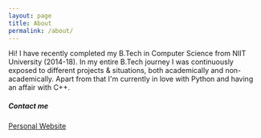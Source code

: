 ```yaml
---
layout: page
title: About
permalink: /about/
---
```


Hi!
I have recently completed my B.Tech in Computer Science from NIIT University (2014-18). In my  entire B.Tech journey I was continuously exposed to different projects & situations, both academically and non-academically. Apart from that I'm currently in love with Python and having an affair with C++.  

##### Contact me

[Personal Website](https://siddharthshashikar.github.io)